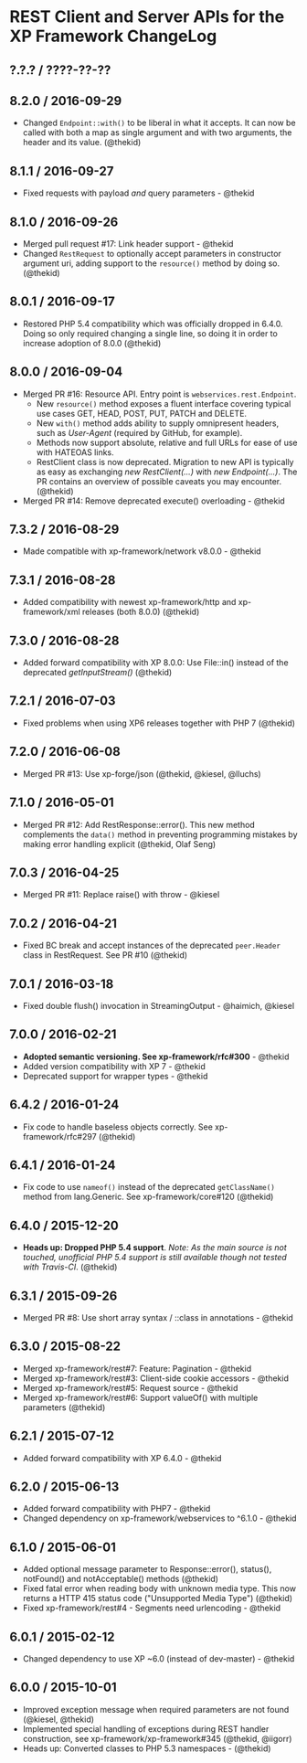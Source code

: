 REST Client and Server APIs for the XP Framework ChangeLog
========================================================================

## ?.?.? / ????-??-??

## 8.2.0 / 2016-09-29

* Changed `Endpoint::with()` to be liberal in what it accepts. It can now
  be called with both a map as single argument and with two arguments, the
  header and its value.
  (@thekid)

## 8.1.1 / 2016-09-27

* Fixed requests with payload *and* query parameters - @thekid

## 8.1.0 / 2016-09-26

* Merged pull request #17: Link header support - @thekid
* Changed `RestRequest` to optionally accept parameters in constructor
  argument uri, adding support to the `resource()` method by doing so.
  (@thekid)

## 8.0.1 / 2016-09-17

* Restored PHP 5.4 compatibility which was officially dropped in 6.4.0.
  Doing so only required changing a single line, so doing it in order
  to increase adoption of 8.0.0
  (@thekid)

## 8.0.0 / 2016-09-04

* Merged PR #16: Resource API. Entry point is `webservices.rest.Endpoint`.
  - New `resource()` method exposes a fluent interface covering typical
    use cases GET, HEAD, POST, PUT, PATCH and DELETE.
  - New `with()` method adds ability to supply omnipresent headers, such
    as *User-Agent* (required by GitHub, for example).
  - Methods now support absolute, relative and full URLs for ease of use
    with HATEOAS links.
  - RestClient class is now deprecated. Migration to new API is typically
    as easy as exchanging *new RestClient(...)* with *new Endpoint(...)*.
    The PR contains an overview of possible caveats you may encounter.
  (@thekid)
* Merged PR #14: Remove deprecated execute() overloading - @thekid

## 7.3.2 / 2016-08-29

* Made compatible with xp-framework/network v8.0.0 - @thekid

## 7.3.1 / 2016-08-28

* Added compatibility with newest xp-framework/http and xp-framework/xml
  releases (both 8.0.0)
  (@thekid)

## 7.3.0 / 2016-08-28

* Added forward compatibility with XP 8.0.0: Use File::in() instead of
  the deprecated *getInputStream()*
  (@thekid)

## 7.2.1 / 2016-07-03

* Fixed problems when using XP6 releases together with PHP 7
  (@thekid)

## 7.2.0 / 2016-06-08

* Merged PR #13: Use xp-forge/json
  (@thekid, @kiesel, @lluchs)

## 7.1.0 / 2016-05-01

* Merged PR #12: Add RestResponse::error(). This new method complements
  the `data()` method in preventing programming mistakes by making error
  handling explicit
  (@thekid, Olaf Seng)

## 7.0.3 / 2016-04-25

* Merged PR #11: Replace raise() with throw - @kiesel

## 7.0.2 / 2016-04-21

* Fixed BC break and accept instances of the deprecated `peer.Header`
  class in RestRequest. See PR #10
  (@thekid)

## 7.0.1 / 2016-03-18

* Fixed double flush() invocation in StreamingOutput - @haimich, @kiesel

## 7.0.0 / 2016-02-21

* **Adopted semantic versioning. See xp-framework/rfc#300** - @thekid 
* Added version compatibility with XP 7 - @thekid
* Deprecated support for wrapper types - @thekid

## 6.4.2 / 2016-01-24

* Fix code to handle baseless objects correctly. See xp-framework/rfc#297
  (@thekid)

## 6.4.1 / 2016-01-24

* Fix code to use `nameof()` instead of the deprecated `getClassName()`
  method from lang.Generic. See xp-framework/core#120
  (@thekid)

## 6.4.0 / 2015-12-20

* **Heads up: Dropped PHP 5.4 support**. *Note: As the main source is not
  touched, unofficial PHP 5.4 support is still available though not tested
  with Travis-CI*.
  (@thekid)

## 6.3.1 / 2015-09-26

* Merged PR #8: Use short array syntax / ::class in annotations - @thekid

## 6.3.0 / 2015-08-22

* Merged xp-framework/rest#7: Feature: Pagination - @thekid
* Merged xp-framework/rest#3: Client-side cookie accessors - @thekid
* Merged xp-framework/rest#5: Request source - @thekid
* Merged xp-framework/rest#6: Support valueOf() with multiple parameters
  (@thekid)

## 6.2.1 / 2015-07-12

* Added forward compatibility with XP 6.4.0 - @thekid

## 6.2.0 / 2015-06-13

* Added forward compatibility with PHP7 - @thekid
* Changed dependency on xp-framework/webservices to ^6.1.0 - @thekid

## 6.1.0 / 2015-06-01

* Added optional message parameter to Response::error(), status(), 
  notFound() and notAcceptable() methods
  (@thekid)
* Fixed fatal error when reading body with unknown media type. This now
  returns a HTTP 415 status code ("Unsupported Media Type")
  (@thekid)
* Fixed xp-framework/rest#4 - Segments need urlencoding - @thekid

## 6.0.1 / 2015-02-12

* Changed dependency to use XP ~6.0 (instead of dev-master) - @thekid

## 6.0.0 / 2015-10-01

* Improved exception message when required parameters are not found
  (@kiesel, @thekid)
* Implemented special handling of exceptions during REST handler
  construction, see xp-framework/xp-framework#345 (@thekid, @iigorr)
* Heads up: Converted classes to PHP 5.3 namespaces - (@thekid)

